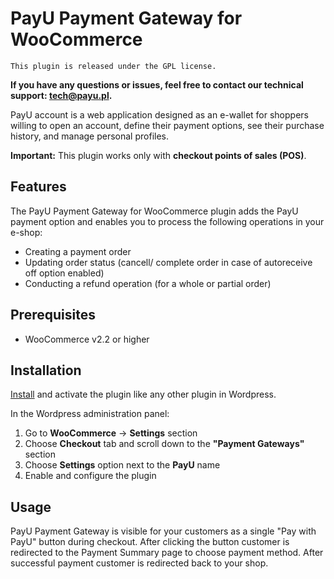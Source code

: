 # PayU Payment Gateway for WooCommerce
``This plugin is released under the GPL license.``

**If you have any questions or issues, feel free to contact our technical support: tech@payu.pl.**

PayU account is a web application designed as an e-wallet for shoppers willing to open an account, 
define their payment options, see their purchase history, and manage personal profiles.

**Important:** This plugin works only with **checkout points of sales (POS)**.

## Features
The PayU Payment Gateway for WooCommerce plugin adds the PayU payment option and enables you to process the following operations in your e-shop:

* Creating a payment order
* Updating order status (cancell/ complete order in case of autoreceive off option enabled)
* Conducting a refund operation (for a whole or partial order)

## Prerequisites

* WooCommerce v2.2 or higher

## Installation

[Install](https://codex.wordpress.org/Managing_Plugins#Installing_Plugins) and activate the plugin like any other plugin in Wordpress.

In the Wordpress administration panel:

1. Go to **WooCommerce** -> **Settings** section
2. Choose **Checkout** tab and scroll down to the **"Payment Gateways"** section
3. Choose **Settings** option next to the **PayU** name
4. Enable and configure the plugin

## Usage

PayU Payment Gateway is visible for your customers as a single "Pay with PayU" button during checkout.
After clicking the button customer is redirected to the Payment Summary page to choose payment method.
After successful payment customer is redirected back to your shop.